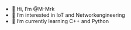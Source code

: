 - 👋 Hi, I’m @M-Mrk
- 👀 I’m interested in IoT and Networkengineering
- 🌱 I’m currently learning C++ and Python


<!---
M-Mrk/M-Mrk is a ✨ special ✨ repository because its `README.md` (this file) appears on your GitHub profile.
You can click the Preview link to take a look at your changes.
--->

